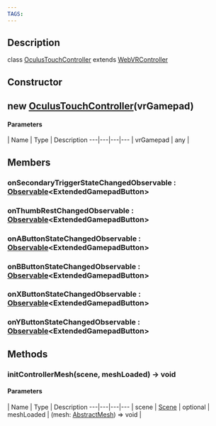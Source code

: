 ```yaml
---
TAGS:
---
```

## Description

class [OculusTouchController](/classes/3.1/OculusTouchController) extends [WebVRController](/classes/3.1/WebVRController)



## Constructor

## new [OculusTouchController](/classes/3.1/OculusTouchController)(vrGamepad)



#### Parameters
 | Name | Type | Description
---|---|---|---
 | vrGamepad | any | 

## Members

### onSecondaryTriggerStateChangedObservable : [Observable](/classes/3.1/Observable)&lt;ExtendedGamepadButton&gt;



### onThumbRestChangedObservable : [Observable](/classes/3.1/Observable)&lt;ExtendedGamepadButton&gt;



### onAButtonStateChangedObservable : [Observable](/classes/3.1/Observable)&lt;ExtendedGamepadButton&gt;



### onBButtonStateChangedObservable : [Observable](/classes/3.1/Observable)&lt;ExtendedGamepadButton&gt;



### onXButtonStateChangedObservable : [Observable](/classes/3.1/Observable)&lt;ExtendedGamepadButton&gt;



### onYButtonStateChangedObservable : [Observable](/classes/3.1/Observable)&lt;ExtendedGamepadButton&gt;



## Methods

### initControllerMesh(scene, meshLoaded) &rarr; void



#### Parameters
 | Name | Type | Description
---|---|---|---
 | scene | [Scene](/classes/3.1/Scene) | 
optional | meshLoaded | (mesh: [AbstractMesh](/classes/3.1/AbstractMesh)) =&gt; void | 
